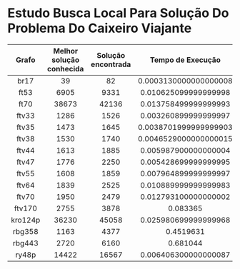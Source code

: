 
Estudo Busca Local Para Solução Do Problema Do Caixeiro Viajante
================================================================

|Grafo|Melhor solução conhecida|Solução encontrada|Tempo de Execução|
| :---: | :---: | :---: | :---: |
|br17|39|82|0.0003130000000000008|
|ft53|6905|9331|0.010625099999999998|
|ft70|38673|42136|0.013758499999999993|
|ftv33|1286|1526|0.003260899999999997|
|ftv35|1473|1645|0.0038701999999999903|
|ftv38|1530|1740|0.0046529000000000015|
|ftv44|1613|1885|0.005987900000000004|
|ftv47|1776|2250|0.005428699999999995|
|ftv55|1608|1859|0.007964899999999997|
|ftv64|1839|2525|0.010889999999999983|
|ftv70|1950|2479|0.012793100000000002|
|ftv170|2755|3878|0.083365|
|kro124p|36230|45058|0.025980699999999968|
|rbg358|1163|4377|0.4519631|
|rbg443|2720|6160|0.681044|
|ry48p|14422|16567|0.006406300000000087|
